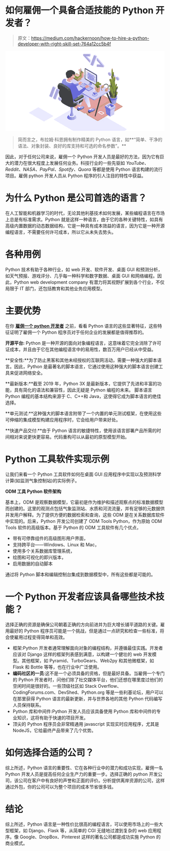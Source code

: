 # 如何雇佣一个具备合适技能的 Python 开发者？

> 原文：<https://medium.com/hackernoon/how-to-hire-a-python-developer-with-right-skill-set-764a12cc5b4f>

![](img/0b83cd8735f7fb34694a509e77a67505.png)

> 简而言之，布拉姆·科恩拥有制作精美的 Python 语言，如**“简单、干净的语法、对象封装、良好的库支持和可选的命名参数”。**

因此，对于任何公司来说，雇佣一个 Python 开发人员是最好的方法，因为它有巨大的潜力在很大程度上发展任何业务。科技行业的一些先驱如 *YouTube、Reddit、NASA、PayPal、Spotify、Quora* 等都是使用 Python 语言构建的流行项目。雇佣 python 开发人员从 Python 程序的引人注目的特性中获益。

# **为什么 Python 是公司首选的语言？**

在人工智能和机器学习的时代，无论其他利基技术如何发展，某些编程语言在市场上总是有标准需求。Python 就是这样一种语言，由于它的各种关键特性，如具有高级内置数据的动态数据结构，它是一种具有成本效益的语言，因为它是一种开源编程语言，不需要任何许可成本，所以它从未失去势头。

# **各种用例**

Python 技术有助于各种行业，如 web 开发、软件开发、桌面 GUI 和预测分析，如天气预报、游戏评分、几乎每一种科学和数字数据、桌面 GUI 和网络编程。因此，Python web development company 有潜力将其视野扩展到各个行业，不仅局限于 IT 部门，还包括教育和其他业务应用模型。

# **主要优势**

在你 [**雇佣一个 python 开发者**](https://www.contus.com/full-stack-web-development.php?utm_source=Hire-Python-Developers&utm_medium=CTA&utm_campaign=Hackernoon) 之前，看看 Python 语言的这些显著特征，这些特征证明了雇佣一个 Python 程序员对于任何企业的发展都是值得推荐的。

**开源平台:** Python 是一种开源的面向对象编程语言，这意味着它完全消除了许可证成本，并且由于它在其他编程语言中的易用性，数百万用户已经从中受益。

**安全性:**为了防止黑客和其他未经授权的互联网活动，需要一种强大的脚本语言。因此，Python 是最著名的脚本语言，它通过使用这种强大的脚本语言创建工具来促进网络安全。

**最新版本:**截至 2019 年，Python 3X 是最新版本，它提供了先进和丰富的功能，具有简化的语法和兼容性，因此无疑是 Python 编程的未来。
脚本语言 Python 编程的基本结构来源于 C、C++和 Java，这使得它成为脚本语言的绝佳选择。

**单元测试:**这种强大的脚本语言附带了一个内置的单元测试框架，在使用这些可伸缩的集成模型构建应用程序时，它会给用户带来好处。

**快速产品交付:**由于 Python 语言的敏捷特性，使用该语言部署产品所需的时间相对来说更快更容易。代码重构可以从最初的原型模型开始。

# **Python 工具软件实现示例**

让我们来看一个 Python 工具软件如何在桌面 GUI 应用程序中实现以及预测科学计算(如监测气象控制站)的实际例子。

**ODM 工具 Python 软件架构**

基本上，ODM 是观察数据模型，它最初是作为维护和描述观察点的标准数据模型而创建的。这里的观测点包括气象监测站、水质和河流流量，并有足够的元数据供并发用户解释。为了提供方便的数据检索和查询，这些 ODM 是在关系数据库软件中实现的。后来，Python 开发公司创建了 ODM Tools Python，作为原始 ODM Tools 软件的高级版本。基于 Python 的 ODM 工具软件有几个优点，

*   带有可停靠组件的高级图形用户界面，
*   支持跨平台——Windows、Linux 和 Mac，
*   使用多个关系数据库管理系统，
*   绘图和可视化的即兴版本，
*   启用数据的自动脚本

通过将 Python 脚本和编辑控制台集成到数据模型中，所有这些都是可能的。

# **一个 Python 开发者应该具备哪些技术技能？**

选择正确的资源是确保公司朝着正确的方向前进并为巨大增长铺平道路的关键。雇用最好的 Python 程序员可能是一个挑战，但是通过一点研究和检查一些标准，将会使雇用过程变得简单和高效。

*   框架:Python 开发者通常理解面向对象的编程结构，并遵循最佳实践。开发者应该对 Django 这样的框架列表感到满意，以构建一个健壮的 web 开发模型。其他框架，如 Pyramid、TurboGears、Web2py 和其他微框架，如 Flask 和 Bottle 等等，也在行业中广泛使用。
*   **编码社区的一员**:这不是一个必须具备的资格，但是最好具备。当雇佣一个专门的 Python 开发者时，问他们除了社交媒体平台，他们还想在哪里度过他们的空闲时间是很好的。一些顶级社区如 Stack Overflow、CodingForums.com、DevShed、Python.org 等是一些利基论坛，用户可以在那里获得 Python 语言的最新更新，并与世界各地的其他 Python 代码编写人员保持联系。
*   Python 库和中间件:Python 开发人员应该具备使用 Python 库和中间件的专业知识，这将有助于快速的项目开发。
*   顶尖的 Python 程序员会非常精通用 javascript 实现实时应用程序，尤其是 NodeJS，它给最终产品带来了几个优势。

# **如何选择合适的公司？**

综上所述，Python 语言的重要性、它在各种行业中的潜力和成功实现，雇佣一名 Python 开发人员是提高任何企业生产力的重要一步。选择正确的 python 开发公司，该公司在客户中有良好的声誉和正面的评价。分析提供离岸资源的公司，这样通过外包，你的公司可以为整个项目的成本节省很多钱。

# **结论**

综上所述，Python 语言是一种性价比很高的编程语言，可以使用市场上的一些大型框架，如 Django、Flask 等，从简单的 CGI 无缝地过渡到复杂的 web 应用程序。像 Google、DropBox、Pinterest 这样的著名公司都是成功实施 Python 的商业模式。